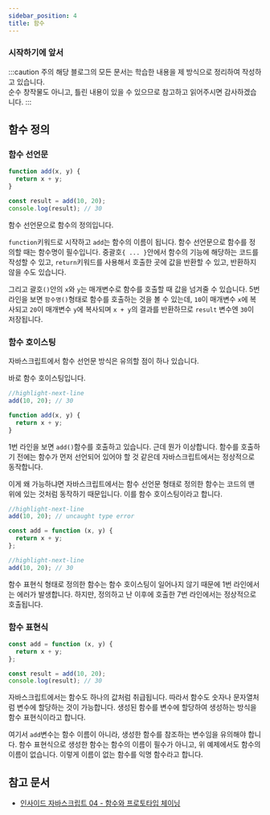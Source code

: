 ```yaml
---
sidebar_position: 4
title: 함수
---
```


### 시작하기에 앞서

:::caution 주의
해당 블로그의 모든 문서는 학습한 내용을 제 방식으로 정리하여 작성하고 있습니다. <br/>
순수 창작물도 아니고, 틀린 내용이 있을 수 있으므로 참고하고 읽어주시면 감사하겠습니다.
:::

## 함수 정의

### 함수 선언문

```javascript title='함수 선언문' showLineNumbers
function add(x, y) {
  return x + y;
}

const result = add(10, 20);
console.log(result); // 30
```

함수 선언문으로 함수의 정의입니다.

`function`키워드로 시작하고 `add`는 함수의 이름이 됩니다.
함수 선언문으로 함수를 정의할 때는 함수명이 필수입니다.
중괄호`{ ... }`안에서 함수의 기능에 해당하는 코드를 작성할 수 있고,
`return`키워드를 사용해서 호출한 곳에 값을 반환할 수 있고, 반환하지 않을 수도 있습니다.

그리고 괄호`()`안의 `x`와 `y`는 매개변수로 함수를 호출할 때 값을 넘겨줄 수 있습니다.
5번 라인을 보면 `함수명()`형태로 함수를 호출하는 것을 볼 수 있는데, `10`이 매개변수 `x`에 복사되고 `20`이 매개변수 `y`에 복사되며
`x + y`의 결과를 반환하므로 `result` 변수엔 `30`이 저장됩니다.

### 함수 호이스팅

자바스크립트에서 함수 선언문 방식은 유의할 점이 하나 있습니다.

바로 함수 호이스팅입니다.

```javascript title='함수 호이스팅' showLineNumbers
//highlight-next-line
add(10, 20); // 30

function add(x, y) {
  return x + y;
}
```

1번 라인을 보면 `add()`함수를 호출하고 있습니다.
근데 뭔가 이상합니다. 함수를 호출하기 전에는 함수가 먼저 선언되어 있어야 할 것 같은데
자바스크립트에서는 정상적으로 동작합니다.

이게 왜 가능하냐면 자바스크립트에서는 함수 선언문 형태로 정의한 함수는 코드의 맨 위에 있는 것처럼 동작하기 때문입니다.
이를 함수 호이스팅이라고 합니다.

```javascript title='함수 호이스팅 발생X' showLineNumbers
//highlight-next-line
add(10, 20); // uncaught type error

const add = function (x, y) {
  return x + y;
};

//highlight-next-line
add(10, 20); // 30
```

함수 표현식 형태로 정의한 함수는 함수 호이스팅이 일어나지 않기 때문에 1번 라인에서는 에러가 발생합니다.
하지만, 정의하고 난 이후에 호출한 7번 라인에서는 정상적으로 호출됩니다.

### 함수 표현식

```javascript title='함수 표현식' showLineNumbers
const add = function (x, y) {
  return x + y;
};

const result = add(10, 20);
console.log(result); // 30
```

자바스크립트에서는 함수도 하나의 값처럼 취급됩니다.
따라서 함수도 숫자나 문자열처럼 변수에 할당하는 것이 가능합니다.
생성된 함수를 변수에 할당하여 생성하는 방식을 함수 표현식이라고 합니다.

여기서 `add`변수는 함수 이름이 아니라, 생성한 함수를 참조하는 변수임을 유의해야 합니다.
함수 표현식으로 생성한 함수는 함수의 이름이 필수가 아니고, 위 예제에서도 함수의 이름이 없습니다.
이렇게 이름이 없는 함수를 익명 함수라고 합니다.

## 참고 문서

- [인사이드 자바스크립트 04 - 함수와 프로토타입 체이닝](http://www.yes24.com/Product/Goods/11781589)
